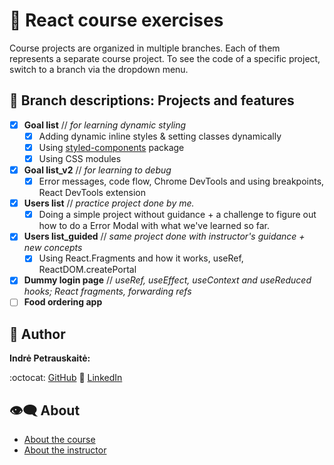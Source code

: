 # :beginner: React course exercises

Course projects are organized in multiple branches. Each of them represents a separate course project.
To see the code of a specific project, switch to a branch via the dropdown menu.

## :dart: Branch descriptions: Projects and features

- [x] **Goal list** // *for learning dynamic styling*
  - [x] Adding dynamic inline styles & setting classes dynamically
  - [x] Using [styled-components](https://styled-components.com/) package
  - [x] Using CSS modules
- [x] **Goal list_v2** // *for learning to debug*
  - [x] Error messages, code flow, Chrome DevTools and using breakpoints, React DevTools extension
- [x] **Users list** // *practice project done by me.*
  - [x] Doing a simple project without guidance + a challenge to figure out how to do a Error Modal with what we've learned so far.
- [x] **Users list_guided** // *same project done with instructor's guidance + new concepts*
  - [x] Using React.Fragments and how it works, useRef, ReactDOM.createPortal
- [x] **Dummy login page** // *useRef, useEffect, useContext and useReduced hooks; React fragments, forwarding refs*
- [ ] **Food ordering app**

## :princess: Author

**Indrė Petrauskaitė:**

:octocat: [GitHub](https://github.com/IndrePet)
:link: [LinkedIn](https://www.linkedin.com/in/indrepet/)

## :eye_speech_bubble: About

- [About the course](https://www.udemy.com/course/react-the-complete-guide-incl-redux/)
- [About the instructor](https://www.udemy.com/user/maximilian-schwarzmuller/)
